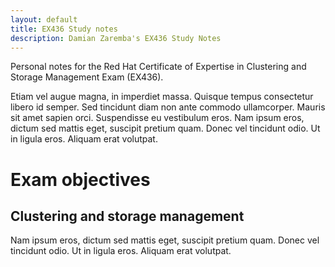 ```yaml
---
layout: default
title: EX436 Study notes
description: Damian Zaremba's EX436 Study Notes
---
```


Personal notes for the Red Hat Certificate of Expertise in Clustering and Storage Management Exam (EX436).

Etiam vel augue magna, in imperdiet massa. Quisque tempus consectetur libero id semper. Sed tincidunt diam non ante commodo ullamcorper. Mauris sit amet sapien orci. Suspendisse eu vestibulum eros. Nam ipsum eros, dictum sed mattis eget, suscipit pretium quam. Donec vel tincidunt odio. Ut in ligula eros. Aliquam erat volutpat.

# Exam objectives
## Clustering and storage management
Nam ipsum eros, dictum sed mattis eget, suscipit pretium quam. Donec vel tincidunt odio. Ut in ligula eros. Aliquam erat volutpat.

